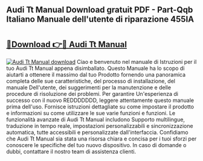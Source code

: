 ## Audi Tt Manual Download gratuit PDF - Part-Qqb Italiano Manuale dell'utente di riparazione 455IA

# <h2><a href="http://dfed7s.blite.top/?on=Audi+Tt+Manual">🔗Download 👉🔴 Audi Tt Manual</a></h2>

[![Audi Tt Manual download](https://i.imgur.com/lujVjoI.png)](http://dfed7s.blite.top/?on=Audi+Tt+Manual)
Ciao e benvenuto nel manuale di Istruzioni per il tuo Audi Tt Manual appena disimballato. Questo Manuale ha lo scopo di aiutarti a ottenere il massimo dal tuo Prodotto fornendo una panoramica completa delle sue caratteristiche, del processo di installazione, del manuale Dell'utente, dei suggerimenti per la manutenzione e delle procedure di risoluzione dei problemi. Per garantire Un'esperienza di successo con il nuovo REDDDDDDD, leggere attentamente questo manuale prima dell'uso. Fornisce istruzioni dettagliate su come impostare il prodotto e informazioni su come utilizzare le sue varie funzioni e funzioni. Le funzionalità avanzate di Audi Tt Manual includono Supporto multilingue, traduzione in tempo reale, impostazioni personalizzabili e sincronizzazione automatica, tutte accessibili e personalizzate dall'interfaccia. Confidiamo che Audi Tt Manual sia stata una risorsa chiara e concisa per i tuoi sforzi per conoscere le specifiche del tuo nuovo dispositivo. In caso di domande o dubbi, contattare il nostro team di assistenza clienti.
